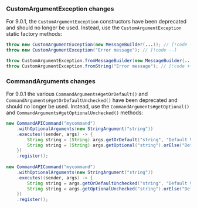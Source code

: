### CustomArgumentException changes

For 9.0.1, the `CustomArgumentException` constructors have been deprecated and should no longer be used. Instead, use the `CustomArgumentException` static factory methods:

```java
throw new CustomArgumentException(new MessageBuilder(...)); // [!code --]
throw new CustomArgumentException("Error message"); // [!code --]

throw CustomArgumentException.fromMessageBuilder(new MessageBuilder(...)); // [!code ++]
throw CustomArgumentException.fromString("Error message"); // [!code ++]
```

### CommandArguments changes

For 9.0.1 the various `CommandArguments#getOrDefault()` and `CommandArguments#getOrDefaultUnchecked()` have been deprecated and should no longer be used. Instead, use the `CommandArguments#getOptional()` and `CommandArguments#getOptionalUnchecked()` methods:

```java
new CommandAPICommand("mycommand")
    .withOptionalArguments(new StringArgument("string"))
    .executes((sender, args) -> {
        String string = (String) args.getOrDefault("string", "Default Value"); // [!code --]
        String string = (String) args.getOptional("string").orElse("Default Value"); // [!code ++]
    })
    .register();
    
new CommandAPICommand("mycommand")
    .withOptionalArguments(new StringArgument("string"))
    .executes((sender, args) -> {
        String string = args.getOrDefaultUnchecked("string", "Default Value"); // [!code --]
        String string = args.getOptionalUnchecked("string").orElse("Default Value"); // [!code ++]
    })
    .register();
```